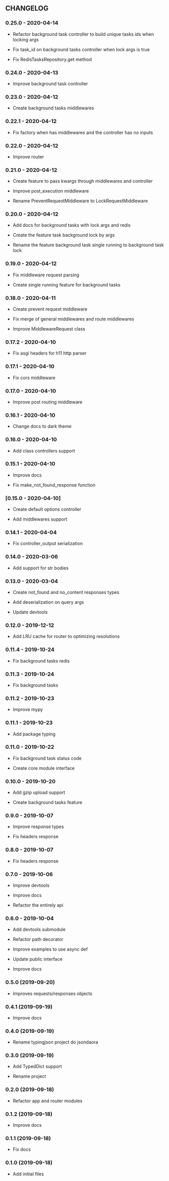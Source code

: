 ## CHANGELOG

### 0.25.0 - 2020-04-14

 - Refactor background task controller to build unique tasks ids when locking args

 - Fix task_id on background tasks controller when lock args is true

 - Fix RedisTasksRepository.get method

### 0.24.0 - 2020-04-13

 - Improve background task controller

### 0.23.0 - 2020-04-12

 - Create background tasks middlewares

### 0.22.1 - 2020-04-12

 - Fix factory when has middlewares and the controller has no inputs

### 0.22.0 - 2020-04-12

 - Improve router

### 0.21.0 - 2020-04-12

 - Create feature to pass kwargs through middlewares and controller

 - Improve post_execution middleware

 - Rename PreventRequestMiddleware to LockRequestMiddleware

### 0.20.0 - 2020-04-12

 - Add docs for background tasks with lock args and redis

 - Create the feature task background lock by args

 - Rename the feature background task single running to background task lock

### 0.19.0 - 2020-04-12

 - Fix middleware request parsing

 - Create single running feature for background tasks

### 0.18.0 - 2020-04-11

 - Create prevent request middleware

 - Fix merge of general middlewares and route middlewares

 - Improve MiddlewareRequest class

### 0.17.2 - 2020-04-10

 - Fix asgi headers for h11 http parser

### 0.17.1 - 2020-04-10

 - Fix cors middleware

### 0.17.0 - 2020-04-10

 - Improve post routing middleware

### 0.16.1 - 2020-04-10

 - Change docs to dark theme

### 0.16.0 - 2020-04-10

 - Add class controllers support

### 0.15.1 - 2020-04-10

 - Improve docs

 - Fix make_not_found_response function

### [0.15.0 - 2020-04-10]

 - Create default options controller

 - Add middlewares support

### 0.14.1 - 2020-04-04

 - Fix controller_output serialization

### 0.14.0 - 2020-03-06

 - Add support for str bodies

### 0.13.0 - 2020-03-04

 - Create not_found and no_content responses types

 - Add deserialization on query args

 - Update devtools

### 0.12.0 - 2019-12-12

 - Add LRU cache for router to optimizing resolutions

### 0.11.4 - 2019-10-24

 - Fix background tasks redis

### 0.11.3 - 2019-10-24

 - Fix background tasks

### 0.11.2 - 2019-10-23

 - Improve mypy

### 0.11.1 - 2019-10-23

 - Add package typing

### 0.11.0 - 2019-10-22

 - Fix background task status code

 - Create core module interface

### 0.10.0 - 2019-10-20

 - Add gzip upload support

 - Create background tasks feature

### 0.9.0 - 2019-10-07

 - Improve response types

 - Fix headers response

### 0.8.0 - 2019-10-07

 - Fix headers response

### 0.7.0 - 2019-10-06

 - Improve devtools

 - Improve docs

 - Refactor the entirely api

### 0.6.0 - 2019-10-04

 - Add devtools submodule

 - Refactor path decorator

 - Improve examples to use async def

 - Update public interface

 - Improve docs


### 0.5.0 (2019-09-20)

 - Improves requests/responses objects


### 0.4.1 (2019-09-19)

 - Improve docs


### 0.4.0 (2019-09-19)

 - Rename typingjson project do jsondaora


### 0.3.0 (2019-09-19)

 - Add TypedDict support

 - Rename project


### 0.2.0 (2019-09-18)

 - Refactor app and router modules


### 0.1.2 (2019-09-18)

 - Improve docs


### 0.1.1 (2019-09-18)

 - Fix docs


### 0.1.0 (2019-09-18)

 - Add initial files
